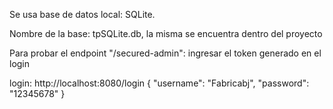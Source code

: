 Se usa base de datos local: SQLite. 

Nombre de la base: tpSQLite.db, la misma se encuentra dentro del proyecto


Para probar el endpoint "/secured-admin": ingresar el token generado en el login

login: http://localhost:8080/login
{
    "username": "Fabricabj",
    "password": "12345678"
}

